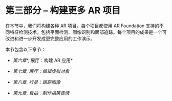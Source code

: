 # 第三部分 – 构建更多 AR 项目

在本节中，我们将构建各种 AR 项目，每个项目都使用 AR Foundation 支持的不同特征检测技术，包括平面检测、图像识别和面部追踪。每个项目的成果是一个可改进和进一步开发成更完整应用的工作演示。

本节包含以下章节：

+   *第六章**, 展厅：构建 AR 应用*

+   *第七章*, *展厅：编辑虚拟对象*

+   *第八章*, *行星：跟踪图像*

+   *第九章*, *自拍：制作搞笑表情*
